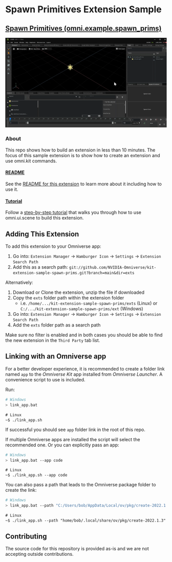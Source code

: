 # Spawn Primitives Extension Sample

## [Spawn Primitives (omni.example.spawn_prims)](exts/omni.example.spawn_prims)

![previewImage2](exts/omni.example.spawn_prims/tutorial/images/spawnprim_tutorial7.gif)

### About
This repo shows how to build an extension in less than 10 minutes. The focus of this sample extension is to show how to create an extension and use omni.kit commands.

#### [README](exts/omni.example.spawn_prims/)
See the [README for this extension](exts/omni.example.spawn_prims/) to learn more about it including how to use it.

#### [Tutorial](exts/omni.example.spawn_prims/tutorial/tutorial.md)
Follow a [step-by-step tutorial](exts/omni.example.spawn_prims/tutorial/tutorial.md) that walks you through how to use omni.ui.scene to build this extension.

## Adding This Extension

To add this extension to your Omniverse app:
1. Go into: `Extension Manager` -> `Hamburger Icon` -> `Settings` -> `Extension Search Path`
2. Add this as a search path: `git://github.com/NVIDIA-Omniverse/kit-extension-sample-spawn-prims.git?branch=main&dir=exts`

Alternatively:
1. Download or Clone the extension, unzip the file if downloaded
2. Copy the `exts` folder path within the extension folder
    - i.e. `/home/.../kit-extension-sample-spawn-prims/exts` (Linux) or `C:/.../kit-extension-sample-spawn-prims/ext` (Windows)
3. Go into: `Extension Manager` -> `Hamburger Icon` -> `Settings` -> `Extension Search Path`
4. Add the `exts` folder path as a search path

Make sure no filter is enabled and in both cases you should be able to find the new extension in the `Third Party` tab list.

## Linking with an Omniverse app

For a better developer experience, it is recommended to create a folder link named `app` to the *Omniverse Kit* app installed from *Omniverse Launcher*. A convenience script to use is included.

Run:

```bash
# Windows
> link_app.bat
```

```shell
# Linux
~$ ./link_app.sh
```

If successful you should see `app` folder link in the root of this repo.

If multiple Omniverse apps are installed the script will select the recommended one. Or you can explicitly pass an app:

```bash
# Windows
> link_app.bat --app code
```

```shell
# Linux
~$ ./link_app.sh --app code
```

You can also pass a path that leads to the Omniverse package folder to create the link:

```bash
# Windows
> link_app.bat --path "C:/Users/bob/AppData/Local/ov/pkg/create-2022.1.3"
```

```shell
# Linux
~$ ./link_app.sh --path "home/bob/.local/share/ov/pkg/create-2022.1.3"
```

## Contributing
The source code for this repository is provided as-is and we are not accepting outside contributions.